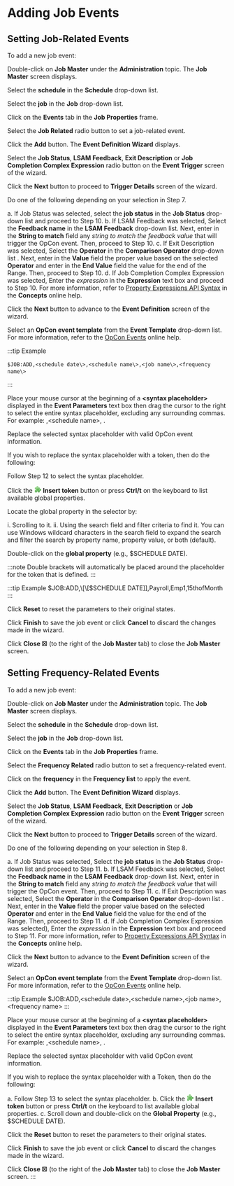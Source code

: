 # Adding Job Events

## Setting Job-Related Events

To add a new job event:

Double-click on **Job Master** under the **Administration** topic. The
**Job Master** screen displays.

Select the **schedule** in the **Schedule** drop-down list.

Select the **job** in the **Job** drop-down list.

Click on the **Events** tab in the **Job Properties** frame.

Select the **Job Related** radio button to set a job-related event.

Click the **Add** button. The **Event Definition Wizard** displays.

Select the **Job Status**, **LSAM Feedback**, **Exit Description** or
**Job Completion Complex Expression** radio button on the **Event
Trigger** screen of the wizard.

Click the **Next** button to proceed to **Trigger Details** screen of
the wizard.

Do one of the following depending on your selection in Step 7.

a.  If Job Status was selected, select the **job     status** in the **Job Status** drop-down list and proceed to Step 10.
b.  If LSAM Feedback was selected,  Select the     **Feedback name** in the **LSAM Feedback** drop-down list. Next,
    enter in the **String to match** field any *string to match the
    feedback value* that will trigger the
    OpCon event. Then, proceed to Step 10.
c.  If Exit Description was selected,  Select the     **Operator** in the **Comparison Operator** drop-down list . Next,
    enter in the **Value** field the proper value based on the selected
    **Operator** and enter in the **End Value** field the value for the
    end of the Range. Then, proceed to Step 10.
d.  If Job Completion Complex Expression was selected, Enter the *expression* in the
    **Expression** text box and proceed to Step 10. For more
    information, refer to [Property Expressions API Syntax](../../../reference/property-expressions-syntax.md)
     in the **Concepts** online help.

Click the **Next** button to advance to the **Event Definition** screen
of the wizard.

Select an **OpCon event template** from the **Event Template** drop-down list. For more
information, refer to the [OpCon Events](../../../events/introduction.md) online help.

:::tip Example

```shell
$JOB:ADD,<schedule date\>,<schedule name\>,<job name\>,<frequency name\>
```

:::

Place your mouse cursor at the beginning of a **<syntax placeholder\>** displayed in the **Event Parameters** text
box then drag the cursor to the right to select the entire syntax
placeholder, excluding any surrounding commas. For example: ,<schedule name\>, .

Replace the selected syntax placeholder with valid
OpCon event information.

If you wish to replace the syntax placeholder with a token, then do the
following:

Follow Step 12 to select the syntax placeholder.

Click the ![Insert Token buton](../../../Resources/Images/EM/EMinserttoken.png "Insert Token button")
**Insert token** button or press **Ctrl/t** on the keyboard to list
available global properties.

Locate the global property in the selector by:

i.  Scrolling to it.
ii. Using the search field and filter criteria to find it. You can use
    Windows wildcard characters in the search field to expand the search
    and filter the search by property name, property value, or both
    (default).

Double-click on the **global property** (e.g., $SCHEDULE DATE).

:::note
Double brackets will automatically be placed around the placeholder for the token that is defined.
:::

:::tip Example
$JOB:ADD,\[\[$SCHEDULE DATE\]\],Payroll,Emp1,15thofMonth
:::

Click **Reset** to reset the parameters to their original states.

Click **Finish** to save the job event or click **Cancel** to discard
the changes made in the wizard.

Click **Close ☒** (to the right of the **Job Master** tab) to close the
**Job Master** screen.

## Setting Frequency-Related Events

To add a new job event:

Double-click on **Job Master** under the **Administration** topic. The
**Job Master** screen displays.

Select the **schedule** in the **Schedule** drop-down list.

Select the **job** in the **Job** drop-down list.

Click on the **Events** tab in the **Job Properties** frame.

Select the **Frequency Related** radio button to set a frequency-related
event.

Click on the **frequency** in the **Frequency list** to apply the event.

Click the **Add** button. The **Event Definition Wizard** displays.

Select the **Job Status**, **LSAM Feedback**, **Exit Description** or
**Job Completion Complex Expression** radio button on the **Event
Trigger** screen of the wizard.

Click the **Next** button to proceed to **Trigger Details** screen of
the wizard.

Do one of the following depending on your selection in Step 8.

a.  If Job Status was selected, Select the **job     status** in the **Job Status** drop-down list and proceed to Step 11.
b.  If LSAM Feedback was selected,  Select the     **Feedback name** in the **LSAM Feedback** drop-down list. Next,
    enter in the **String to match** field any *string to match the
    feedback value* that will trigger the
    OpCon event. Then, proceed to Step 11.
c.  If Exit Description was selected,  Select the     **Operator** in the **Comparison Operator** drop-down list . Next,
    enter in the **Value** field the proper value based on the selected
    **Operator** and enter in the **End Value** field the value for the
    end of the Range. Then, proceed to Step 11.
d.  If Job Completion Complex Expression was selected), Enter the *expression* in the
    **Expression** text box and proceed to Step 11. For more
    information, refer to [Property Expressions API     Syntax](../../../reference/property-expressions-syntax.md)
     in the **Concepts** online help.

Click the **Next** button to advance to the **Event Definition** screen
of the wizard.

Select an **OpCon event template** from the **Event Template** drop-down list. For more
information, refer to the [OpCon Events](../../../events/introduction.md) online help.

:::tip Example
$JOB:ADD,<schedule date\>,<schedule name\>,<job name\>,<frequency name\>
:::

Place your mouse cursor at the beginning of a **<syntax placeholder\>** displayed in the **Event Parameters** text
box then drag the cursor to the right to select the entire syntax
placeholder, excluding any surrounding commas. For example: ,<schedule name\>, .

Replace the selected syntax placeholder with valid
OpCon event information.

If you wish to replace the syntax placeholder with a Token, then do the
following:

a.  Follow Step 13 to select the syntax placeholder.
b.  Click the ![Insert Token     buton](../../../Resources/Images/EM/EMinserttoken.png "Insert Token button")
    **Insert token** button or press **Ctrl/t** on the keyboard to list
    available global properties.
c.  Scroll down and double-click on the **Global Property** (e.g.,
    $SCHEDULE DATE).

Click the **Reset** button to reset the parameters to their original
states.

Click **Finish** to save the job event or click **Cancel** to discard
the changes made in the wizard.

Click **Close ☒** (to the right of the **Job Master** tab) to close the
**Job Master** screen.
:::
